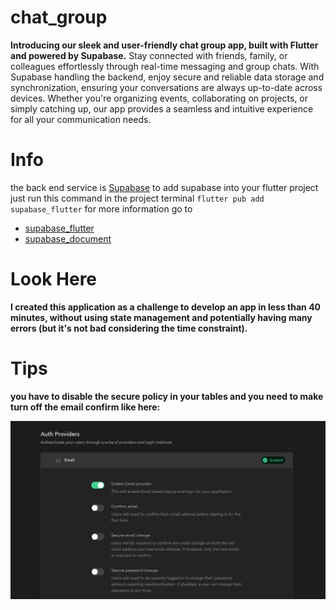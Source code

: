 # chat_group

**Introducing our sleek and user-friendly chat group app, built with Flutter and powered by Supabase.** Stay connected with friends, family, or colleagues effortlessly through real-time messaging and group chats. With Supabase handling the backend, enjoy secure and reliable data storage and synchronization, ensuring your conversations are always up-to-date across devices. Whether you're organizing events, collaborating on projects, or simply catching up, our app provides a seamless and intuitive experience for all your communication needs.

# Info
the back end service is [Supabase](https://supabase.com/)
to add supabase into your flutter project just run this command in the project terminal
`flutter pub add supabase_flutter`
for more information go to 
- [supabase_flutter](https://pub.dev/packages/supabase_flutter)
- [supabase_document](https://supabase.com/docs/guides/getting-started/tutorials/with-flutter)

# Look Here
**I created this application as a challenge to develop an app in less than 40 minutes, without using state management and potentially having many errors (but it's not bad considering the time constraint).**

# Tips

**you have to disable the secure policy in your tables and you need to make turn off the email confirm like here:**
<p></p>
<img src="auth.png" alt="error404">
